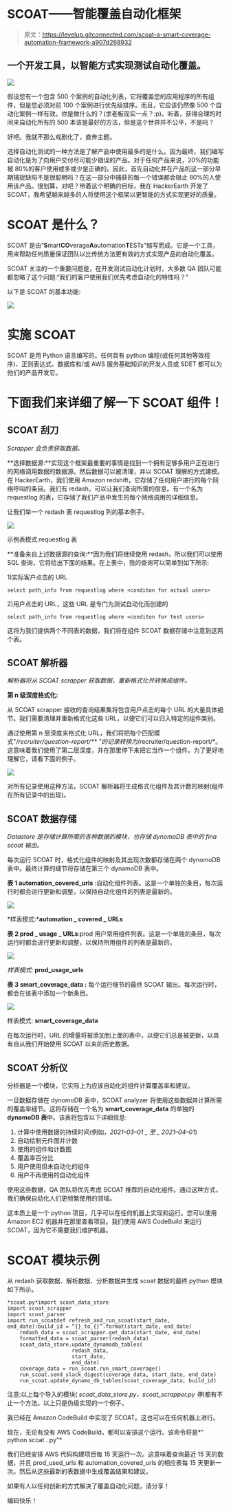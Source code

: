 # SCOAT——智能覆盖自动化框架

> 原文：<https://levelup.gitconnected.com/scoat-a-smart-coverage-automation-framework-a907d268932>

## 一个开发工具，以智能方式实现测试自动化覆盖。

![](img/1d02b598d4da60283850d82b1cdbdbb3.png)

假设您有一个包含 500 个案例的自动化列表，它将覆盖您的应用程序的所有组件，但是您必须对前 100 个案例进行优先级排序。而且，它应该仍然像 500 个自动化案例一样有效。你是做什么的？(求老板现实一点？:p)。听着，获得合理的时间来自动化所有的 500 本该是最好的方法，但是这个世界并不公平，不是吗？

好吧。我就不那么戏剧化了，直奔主题。

选择自动化测试的一种方法是了解产品中使用最多的是什么。因为最终，我们编写自动化是为了向用户交付尽可能少错误的产品。对于任何产品来说，20%的功能被 80%的客户使用或多或少是正确的。因此，首先自动化并在产品的这一部分早期捕捉缺陷不是很聪明吗？在这一部分中捕获的每一个错误都会阻止 80%的人使用该产品。很划算，对吧？带着这个明确的目标，我在 HackerEarth 开发了 SCOAT，我希望越来越多的人将使用这个框架以更智能的方式实现更好的质量。

# SCOAT 是什么？

SCOAT 是由“**S**mart**CO**verage**A**automation**T**ESTs”缩写而成。它是一个工具，用来帮助任何质量保证团队以比传统方法更有效的方式实现产品的自动化覆盖。

SCOAT 关注的一个重要问题是，在开发测试自动化计划时，大多数 QA 团队可能都忽略了这个问题:“我们的客户使用我们优先考虑自动化的特性吗？”

以下是 SCOAT 的基本功能:

![](img/b15e309118c9ab8083f0d3fad790cb18.png)

# 实施 SCOAT

SCOAT 是用 Python 语言编写的。任何具有 python 编程(或任何其他等效程序)、正则表达式、数据库和/或 AWS 服务基础知识的开发人员或 SDET 都可以为他们的产品开发它。

# 下面我们来详细了解一下 SCOAT 组件！

## SCOAT 刮刀

*Scrapper 会负责获取数据。*

**选择数据源:**实现这个框架最重要的事情是找到一个拥有足够多用户正在进行的网络调用数据的数据源。然后数据可以被清理，并以 SCOAT 理解的方式建模。在 HackerEarth，我们使用 Amazon redshift，它存储了任何用户进行的每个网络呼叫的条目。我们有 redash，可以让我们查询所需的信息。有一个名为 requestlog 的表，它存储了我们产品中发生的每个网络调用的详细信息。

让我们举一个 redash 表 requestlog 列的基本例子。

![](img/0f66602f99f71155202107643191a7bc.png)

示例表模式:requestlog 表

**准备来自上述数据源的查询:**因为我们将继续使用 redash，所以我们可以使用 SQL 查询，它将给出下面的结果。在上表中，我的查询可以简单到如下所示:

1)实际客户点击的 URL

```
select path_info from requestlog where <conditon for actual users>
```

2)用户点击的 URL，这些 URL 是专门为测试自动化而创建的

```
select path_info from requestlog where <conditon for test users>
```

这将为我们提供两个不同表的数据，我们将在组件 SCOAT 数据存储中注意到这两个表。

## SCOAT 解析器

*解析器将从 SCOAT scrapper 获取数据，重新格式化并转换成组件。*

**第 n 级深度格式化:**

从 SCOAT scrapper 接收的查询结果集将包含用户点击的每个 URL 的大量具体细节。我们需要清理并重新格式化这些 URL，以便它们可以归入特定的组件类别。

通过使用第 n 层深度来格式化 URL，我们将把每个匹配模式"*/recruiter/question-report/** "的记录转换为*/recruiter/question-report/*。这意味着我们使用了第二层深度，并在那里停下来把它当作一个组件。为了更好地理解它，请看下面的例子。

![](img/e551f2a943845719c216533a929470ee.png)

对所有记录使用这种方法，SCOAT 解析器将生成格式化组件及其计数的映射(组件在所有记录中的出现)。

## SCOAT 数据存储

*Datastore 是存储计算所需的各种数据的模块，也存储 dynomoDB 表中的 fina scoat 输出。*

每次运行 SCOAT 时，格式化组件的映射及其出现次数都存储在两个 dynomoDB 表中。最终计算的细节将存储在第三个 dynamoDB 表中。

**表 1 automation_covered_urls** :自动化组件列表。这是一个单独的条目，每次运行时都会进行更新和调整，以保持自动化组件的列表是最新的。

![](img/d8ab85746b93c15c693f20bc84695072.png)

*样表模式:***automation _ covered _ URLs**

**表 2 prod _ usage _ URLs**:prod 用户常用组件列表。这是一个单独的条目，每次运行时都会进行更新和调整，以保持所用组件的列表是最新的。

![](img/c28899fa149d209e47ad74ea52c2365a.png)

*样表模式:* **prod_usage_urls**

**表 3 smart_coverage_data :** 每个运行细节的最终 SCOAT 输出。每次运行时，都会在该表中添加一个新条目。

![](img/451960a5041d007edd424b3393ec2e69.png)

样表模式: **smart_coverage_data**

在每次运行时，URL 的增量将被添加到上面的表中，以便它们总是被更新，以具有自从我们开始使用 SCOAT 以来的历史数据。

## SCOAT 分析仪

分析器是一个模块，它实际上为应该自动化的组件计算覆盖率和建议。

一旦数据存储在 dynomoDB 表中，SCOAT analyzer 将使用这些数据并计算所需的覆盖率细节。这将存储在一个名为 **smart_coverage_data** 的单独的 **dynamoDB 表**中。该表将包含以下详细信息:

1.  计算中使用数据的持续时间(例如，*2021–03–01 _ 至 _ 2021–04–01*)
2.  自动绘制元件图并计数
3.  使用的组件和计数图
4.  覆盖率百分比
5.  用户使用但未自动化的组件
6.  用户不再使用的自动化组件

使用这些数据，QA 团队将优先考虑 SCOAT 推荐的自动化组件。通过这种方式，我们确保自动化人们更频繁使用的领域。

这本质上是一个 python 项目，几乎可以在任何机器上实现和运行。您可以使用 Amazon EC2 机器并在那里查看项目。我们使用 AWS CodeBuild 来运行 SCOAT，因为它不需要我们维护机器。

# SCOAT 模块示例

从 redash 获取数据、解析数据、分析数据并生成 scoat 数据的最终 python 模块如下所示。

```
*scoat.py*import scoat_data_store
import scoat_scrapper
import scoat_parser
import run_scoatdef refresh_and_run_scoat(start_date, end_date):build_id = “{}_to_{}”.format(start_date, end_date)
    redash_data = scoat_scrapper.get_data(start_date, end_date)
    formatted_data = scoat_parser(redash_data)
    scoat_data_store.update_dynamodb_tables(
                     redash_data,
                     start_date,
                     end_date)
    coverage_data = run_scoat.run_smart_coverage()
    run_scoat.send_slack_digest(coverage_data, start_date, end_date)
    run_scoat.update_dynamo_db_tables(scoat_coverage_data, build_id)
```

注意:以上每个导入的模块( *scoat_data_store.py，scoat_scrapper.py 等*)都有不止一个方法。以上只是伪级实现的一个例子。

我已经在 Amazon CodeBuild 中实现了 SCOAT。这也可以在任何机器上进行。

现在，无论有没有 AWS CodeBuild，都可以安排这个运行。该命令将是*" python scoat . py<to _ date><from _ date>"*

我们已经安排 AWS 代码构建项目每 15 天运行一次。这意味着查询最近 15 天的数据，并且 prod_used_urls 和 automation_covered_urls 的相应表每 15 天更新一次。然后从这些最新的表数据中生成覆盖结果和建议。

如果有人以任何创新的方式解决了覆盖自动化问题，请分享！

编码快乐！